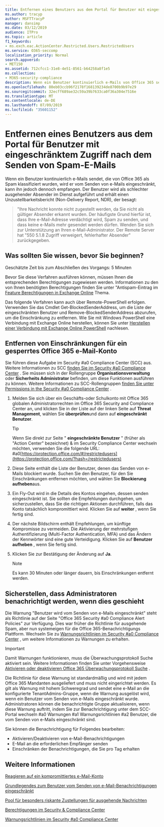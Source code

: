 ```yaml
---
title: Entfernen eines Benutzers aus dem Portal für Benutzer mit eingeschränktem Zugriff nach dem Senden von Spam-E-Mails
ms.author: tracyp
author: MSFTTracyP
manager: dansimp
ms.date: 03/12/2019
audience: ITPro
ms.topic: article
f1_keywords:
- ms.exch.eac.ActionCenter.Restricted.Users.RestrictedUsers
ms.service: O365-seccomp
localization_priority: Normal
search.appverid:
- MET150
ms.assetid: 712cfcc1-31e8-4e51-8561-b64258a8f1e5
ms.collection:
- M365-security-compliance
description: Wenn ein Benutzer kontinuierlich e-Mails von Office 365 sendet, die als Spam klassifiziert werden, wird er vom Senden weiterer Nachrichten eingeschränkt.
ms.openlocfilehash: 80eb03ccb96f2178f168139234de8700b9b97e29
ms.sourcegitcommit: 32ecff689ae32c59a39b7633ca0f36a304e7516e
ms.translationtype: MT
ms.contentlocale: de-DE
ms.lasthandoff: 07/09/2019
ms.locfileid: "35601152"
---
```

# <a name="removing-a-user-from-the-restricted-users-portal-after-sending-spam-email"></a>Entfernen eines Benutzers aus dem Portal für Benutzer mit eingeschränktem Zugriff nach dem Senden von Spam-E-Mails

Wenn ein Benutzer kontinuierlich e-Mails sendet, die von Office 365 als Spam klassifiziert wurden, wird er vom Senden von e-Mails eingeschränkt, kann ihn jedoch dennoch empfangen. Der Benutzer wird als schlechter ausgehender Absender im Dienst aufgeführt und erhält einen Unzustellbarkeitsbericht (Non-Delivery Report, NDR), der besagt:

> "Ihre Nachricht konnte nicht zugestellt werden, da Sie nicht als gültiger Absender erkannt wurden. Der häufigste Grund hierfür ist, dass Ihre e-Mail-Adresse verdächtigt wird, Spam zu senden, und dass keine e-Mails mehr gesendet werden dürfen.  Wenden Sie sich zur Unterstützung an Ihren e-Mail-Administrator. Der Remote Server hat "550 5.1.8 Zugriff verweigert, fehlerhafter Absender" zurückgegeben.

## <a name="what-do-you-need-to-know-before-you-begin"></a>Was sollten Sie wissen, bevor Sie beginnen?
<a name="sectionSection0"> </a>

Geschätzte Zeit bis zum Abschließen des Vorgangs: 5 Minuten
  
Bevor Sie diese Verfahren ausführen können, müssen Ihnen die entsprechenden Berechtigungen zugewiesen werden. Informationen zu den von Ihnen benötigten Berechtigungen finden Sie unter "Antispam-Eintrag im [Feature Berechtigungen in Exchange Online](http://technet.microsoft.com/library/15073ce1-0917-403b-8839-02a2ebc96e16.aspx) Thema.

Das folgende Verfahren kann auch über Remote-PowerShell erfolgen. Verwenden Sie das Cmdlet Get-BlockedSenderAddress, um die Liste der eingeschränkten Benutzer und Remove-BlockedSenderAddress abzurufen, um die Einschränkung zu entfernen. Wie Sie mit Windows PowerShell eine Verbindung mit Exchange Online herstellen, können Sie unter [Herstellen einer Verbindung mit Exchange Online PowerShell](https://go.microsoft.com/fwlink/p/?linkid=396554) nachlesen.

## <a name="remove-restrictions-for-a-blocked-office-365-email-account"></a>Entfernen von Einschränkungen für ein gesperrtes Office 365 e-Mail-Konto

Sie führen diese Aufgabe im Security #a0 Compliance Center (SCC) aus. Weitere Informationen zu SCC [finden Sie im Security #a0 Compliance Center](go-to-the-securitycompliance-center.md) . Sie müssen sich in der Rollengruppe **Organisationsverwaltung** oder **Sicherheits Administrator** befinden, um diese Funktionen ausführen zu können. Weitere Informationen zu SCC-Rollengruppen [finden Sie unter Permissions in the Security #a0 Compliance Center](permissions-in-the-security-and-compliance-center.md) .

1. Melden Sie sich über ein Geschäfts-oder Schulkonto mit Office 365 globalen Administratorrechten im Office 365 Security and Compliance Center an, und klicken Sie in der Liste auf der linken Seite auf **Threat Management**, wählen Sie **überprüfen**und dann auf **eingeschränkt Benutzer**.
    
    > [!TIP]
    > Wenn Sie direkt zur Seite " **eingeschränkte Benutzer** " (früher als "Action Center" bezeichnet) &amp; im Security Compliance Center wechseln möchten, verwenden Sie die folgende URL: #a0[https://protection.office.com/#/restrictedusers](https://protection.office.com/?hash=/restrictedusers)

2. Diese Seite enthält die Liste der Benutzer, denen das Senden von e-Mails blockiert wurde.  Suchen Sie den Benutzer, für den Sie Einschränkungen entfernen möchten, und wählen Sie **Blockierung aufheben**aus.

3. Ein Fly-Out wird in die Details des Kontos eingehen, dessen senden eingeschränkt ist. Sie sollten die Empfehlungen durchgehen, um sicherzustellen, dass Sie die richtigen Aktionen durchführen, falls das Konto tatsächlich kompromittiert wird. Klicken Sie auf **weiter** , wenn Sie fertig sind.

4. Der nächste Bildschirm enthält Empfehlungen, um künftige Kompromisse zu vermeiden. Die Aktivierung der mehrstufigen Authentifizierung (Multi-Factor Authentication, MFA) und das Ändern der Kennwörter sind eine gute Verteidigung. Klicken Sie auf **Benutzer aufheben** , wenn Sie fertig sind.

5. Klicken Sie zur Bestätigung der Änderung auf **Ja**.

    > [!NOTE]
    > Es kann 30 Minuten oder länger dauern, bis Einschränkungen entfernt werden. 

## <a name="making-sure-admins-are-alerted-when-this-happens"></a>Sicherstellen, dass Administratoren benachrichtigt werden, wenn dies geschieht

Die Warnung "Benutzer wird vom Senden von e-Mails eingeschränkt" steht als Richtlinie auf der Seite "Office 365 Security #a0 Compliance Alert Policies" zur Verfügung. Dies war früher die Richtlinie für ausgehende Spam, aber nun systemeigen für die Office 365-Benachrichtigungs Plattform. Wechseln Sie zu [Warnungsrichtlinien im Security #a0 Compliance Center](alert-policies.md) , um weitere Informationen zu Warnungen zu erhalten.

> [!IMPORTANT]
> Damit Warnungen funktionieren, muss die Überwachungsprotokoll Suche aktiviert sein. Weitere Informationen finden Sie unter Vorgehensweise [Aktivieren oder deaktivieren Office 365 Überwachungsprotokoll Suche](turn-audit-log-search-on-or-off.md) .

Die Richtlinie für diese Warnung ist standardmäßig und wird mit jedem Office 365 Mandanten ausgeliefert und muss nicht eingerichtet werden. Es gilt als Warnung mit hohem Schweregrad und sendet eine e-Mail an die konfigurierte TenantAdmins-Gruppe, wenn die Warnung ausgelöst wird, wenn ein Benutzer vom Senden von e-Mails eingeschränkt wurde. Administratoren können die benachrichtigte Gruppe aktualisieren, wenn diese Warnung auftritt, indem Sie zur Benachrichtigung unter dem SCC-Portal wechseln #a0 Warnungen #a1 Warnungsrichtlinien #a2 Benutzer, die vom Senden von e-Mails eingeschränkt sind.

Sie können die Benachrichtigung für Folgendes bearbeiten:
- Aktivieren/Deaktivieren von e-Mail-Benachrichtigungen
- E-Mail an die erforderlichen Empfänger senden
- Einschränken der Benachrichtigungen, die Sie pro Tag erhalten

## <a name="for-more-information"></a>Weitere Informationen

[Reagieren auf ein kompromittiertes e-Mail-Konto](responding-to-a-compromised-email-account.md)

[Grundlegendes zum Benutzer vom Senden von e-Mail-Benachrichtigungen eingeschränkt](https://docs.microsoft.com/en-us/office365/securitycompliance/alert-policies)

[Pool für besonders riskante Zustellungen für ausgehende Nachrichten](high-risk-delivery-pool-for-outbound-messages.md)

[Berechtigungen im Security & Compliance Center](permissions-in-the-security-and-compliance-center.md)

[Warnungsrichtlinien im Security #a0 Compliance Center](https://docs.microsoft.com/en-us/office365/securitycompliance/alert-policies)
